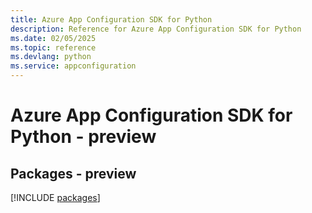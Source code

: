 ```yaml
---
title: Azure App Configuration SDK for Python
description: Reference for Azure App Configuration SDK for Python
ms.date: 02/05/2025
ms.topic: reference
ms.devlang: python
ms.service: appconfiguration
---
```

# Azure App Configuration SDK for Python - preview
## Packages - preview
[!INCLUDE [packages](app-configuration-index.md)]